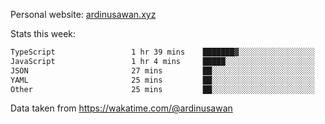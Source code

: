 Personal website: [ardinusawan.xyz](https://ardinusawan.xyz)

Stats this week:
<!--START_SECTION:waka-->

```txt
TypeScript                 1 hr 39 mins    ███████▓░░░░░░░░░░░░░░░░░   30.92 %
JavaScript                 1 hr 4 mins     █████░░░░░░░░░░░░░░░░░░░░   20.13 %
JSON                       27 mins         ██░░░░░░░░░░░░░░░░░░░░░░░   08.48 %
YAML                       25 mins         ██░░░░░░░░░░░░░░░░░░░░░░░   07.87 %
Other                      25 mins         ██░░░░░░░░░░░░░░░░░░░░░░░   07.79 %
```

<!--END_SECTION:waka-->
Data taken from https://wakatime.com/@ardinusawan
